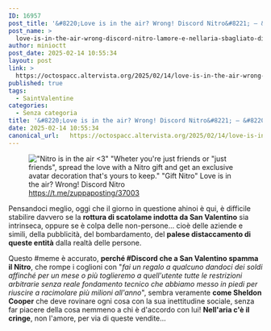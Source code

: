 ```yaml
---
ID: 16957
post_title: '&#8220;Love is in the air? Wrong! Discord Nitro&#8221; — &#8220;L&#8217;amore è nell&#8217;aria? Sbagliato! Discord Nitro&#8221;'
post_name: >
  love-is-in-the-air-wrong-discord-nitro-lamore-e-nellaria-sbagliato-discord-nitro
author: minioctt
post_date: 2025-02-14 10:55:34
layout: post
link: >
  https://octospacc.altervista.org/2025/02/14/love-is-in-the-air-wrong-discord-nitro-lamore-e-nellaria-sbagliato-discord-nitro/
published: true
tags:
  - SaintValentine
categories:
  - Senza categoria
title: '&#8220;Love is in the air? Wrong! Discord Nitro&#8221; — &#8220;L&#8217;amore è nell&#8217;aria? Sbagliato! Discord Nitro&#8221;'
date: 2025-02-14 10:55:34
canonical_url:   https://octospacc.altervista.org/2025/02/14/love-is-in-the-air-wrong-discord-nitro-lamore-e-nellaria-sbagliato-discord-nitro/
---
```

<!-- wp:image {"id":16958,"sizeSlug":"large","linkDestination":"none"} -->
<figure class="wp-block-image size-large"><img src="{{site.cdnurl}}/assets/uploads/2025/02/image-47-960x1032.png" alt="&quot;Nitro is in the air <3&quot;
&quot;Wheter you're just friends or &quot;just friends&quot;, spread the love with a Nitro gift and get an exclusive avatar decoration that's yours to keep.&quot;
&quot;Gift Nitro&quot;
Love is in the air?
Wrong! Discord Nitro" class="wp-image-16958"/><figcaption class="wp-element-caption"><a href="https://t.me/zuppaposting/37003">https://t.me/zuppaposting/37003</a></figcaption></figure>
<!-- /wp:image -->

<!-- wp:paragraph -->
<p>Pensandoci meglio, oggi che il giorno in questione ahinoi è qui, è difficile stabilire davvero se la <strong>rottura di scatolame indotta da San Valentino</strong> sia intrinseca, oppure se è colpa delle non-persone... cioè delle aziende e simili, della pubblicità, del bombardamento, del <strong>palese distaccamento di queste entità</strong> dalla realtà delle persone.</p>
<!-- /wp:paragraph -->

<!-- wp:paragraph -->
<p>Questo #meme è accurato, <strong>perché #Discord che a San Valentino spamma il Nitro</strong>, che rompe i coglioni con "<em>fai un regalo a qualcuno dandoci dei soldi affinché per un mese o più toglieremo a quell'utente tutte le restrizioni arbitrarie senza reale fondamento tecnico che abbiamo messo in piedi per riuscire a racimolare più milioni all'anno</em>", sembra veramente <strong>come Sheldon Cooper</strong> che deve rovinare ogni cosa con la sua inettitudine sociale, senza far piacere della cosa nemmeno a chi è d'accordo con lui! <strong>Nell'aria c'è il cringe</strong>, non l'amore, per via di queste vendite...</p>
<!-- /wp:paragraph -->